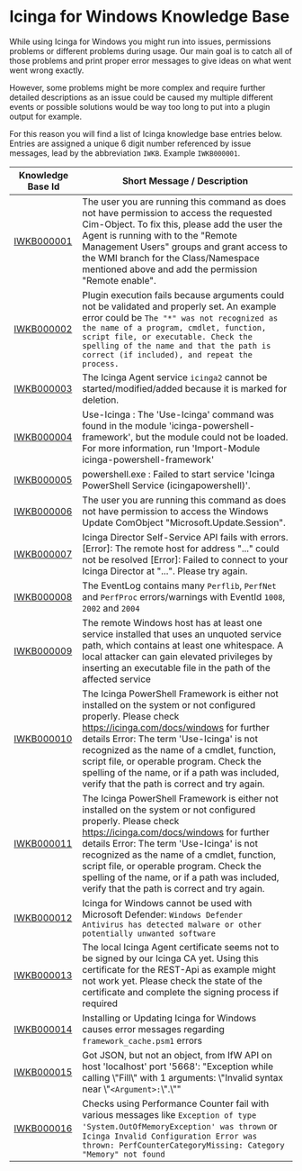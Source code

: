 # Icinga for Windows Knowledge Base

While using Icinga for Windows you might run into issues, permissions problems or different problems during usage. Our main goal is to catch all of those problems and print proper error messages to give ideas on what went went wrong exactly.

However, some problems might be more complex and require further detailed descriptions as an issue could be caused my multiple different events or possible solutions would be way too long to put into a plugin output for example.

For this reason you will find a list of Icinga knowledge base entries below. Entries are assigned a unique 6 digit number referenced by issue messages, lead by the abbreviation `IWKB`. Example `IWKB000001`.

| Knowledge Base Id                         | Short Message / Description |
| ---                                       | ---           |
| [IWKB000001](knowledgebase/IWKB000001.md) | The user you are running this command as does not have permission to access the requested Cim-Object. To fix this, please add the user the Agent is running with to the "Remote Management Users" groups and grant access to the WMI branch for the Class/Namespace mentioned above and add the permission "Remote enable". |
| [IWKB000002](knowledgebase/IWKB000002.md) | Plugin execution fails because arguments could not be validated and properly set. An example error could be `The "*" was not recognized as the name of a program, cmdlet, function, script file, or executable. Check the spelling of the name and that the path is correct (if included), and repeat the process.` |
| [IWKB000003](knowledgebase/IWKB000003.md) | The Icinga Agent service `icinga2` cannot be started/modified/added because it is marked for deletion. |
| [IWKB000004](knowledgebase/IWKB000004.md) | Use-Icinga : The 'Use-Icinga' command was found in the module 'icinga-powershell-framework', but the module could not be loaded. For more information, run 'Import-Module icinga-powershell-framework' |
| [IWKB000005](knowledgebase/IWKB000005.md) | powershell.exe : Failed to start service 'Icinga PowerShell Service (icingapowershell)'. |
| [IWKB000006](knowledgebase/IWKB000006.md) | The user you are running this command as does not have permission to access the Windows Update ComObject "Microsoft.Update.Session". |
| [IWKB000007](knowledgebase/IWKB000007.md) | Icinga Director Self-Service API fails with errors. [Error]: The remote host for address "..." could not be resolved [Error]: Failed to connect to your Icinga Director at "...". Please try again. |
| [IWKB000008](knowledgebase/IWKB000008.md) | The EventLog contains many `Perflib`, `PerfNet` and `PerfProc` errors/warnings with EventId `1008`, `2002` and `2004` |
| [IWKB000009](knowledgebase/IWKB000009.md) | The remote Windows host has at least one service installed that uses an unquoted service path, which contains at least one whitespace. A local attacker can gain elevated privileges by inserting an executable file in the path of the affected service |
| [IWKB000010](knowledgebase/IWKB000010.md) | The Icinga PowerShell Framework is either not installed on the system or not configured properly. Please check https://icinga.com/docs/windows for further details Error: The term 'Use-Icinga' is not recognized as the name of a cmdlet, function, script file, or operable program. Check the spelling of the name, or if a path was included, verify that the path is correct and try again. |
| [IWKB000011](knowledgebase/IWKB000011.md) | The Icinga PowerShell Framework is either not installed on the system or not configured properly. Please check https://icinga.com/docs/windows for further details Error: The term 'Use-Icinga' is not recognized as the name of a cmdlet, function, script file, or operable program. Check the spelling of the name, or if a path was included, verify that the path is correct and try again. |
| [IWKB000012](knowledgebase/IWKB000012.md) | Icinga for Windows cannot be used with Microsoft Defender: `Windows Defender Antivirus has detected malware or other potentially unwanted software` |
| [IWKB000013](knowledgebase/IWKB000013.md) | The local Icinga Agent certificate seems not to be signed by our Icinga CA yet. Using this certificate for the REST-Api as example might not work yet. Please check the state of the certificate and complete the signing process if required |
| [IWKB000014](knowledgebase/IWKB000014.md) | Installing or Updating Icinga for Windows causes error messages regarding `framework_cache.psm1` errors |
| [IWKB000015](knowledgebase/IWKB000015.md) | Got JSON, but not an object, from IfW API on host 'localhost' port '5668': "Exception while calling \\"Fill\\" with 1 arguments: \\"Invalid syntax near \\"`<Argument>:`\\".\\"" |
| [IWKB000016](knowledgebase/IWKB000016.md) | Checks using Performance Counter fail with various messages like `Exception of type 'System.OutOfMemoryException' was thrown` or `Icinga Invalid Configuration Error was thrown: PerfCounterCategoryMissing: Category "Memory" not found` |
